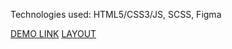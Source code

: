 Technologies used: HTML5/CSS3/JS, SCSS, Figma


[DEMO LINK](https://taras-hevko.github.io/MIA/)
[LAYOUT](https://www.figma.com/file/nHz8bflIwJaWP3P99vKTH5/miami_home_new?node-id=16033%3A3)
